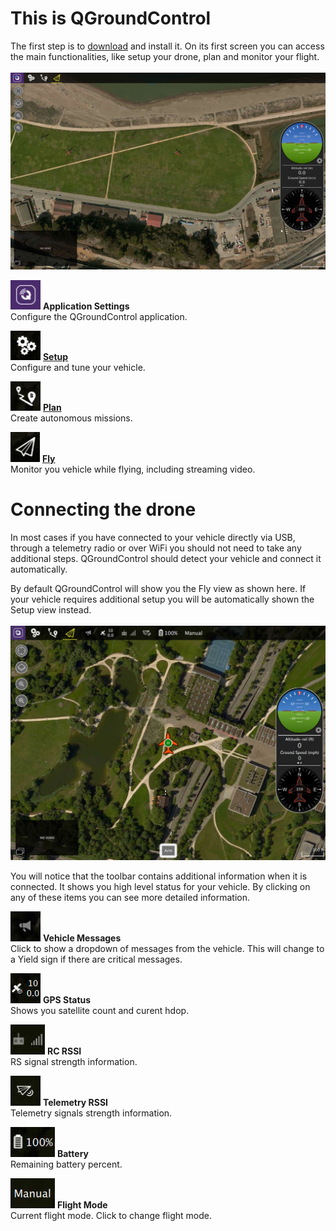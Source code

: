 # This is QGroundControl
The first step is to [download](download_and_install.md) and install it. On its first screen you can access the main functionalities, like setup your drone, plan and monitor your flight.
<br>
<br>
![](BootToFly.jpg)
<br>

![](SettingsViewButton.jpg) **Application Settings**
<br>Configure the QGroundControl application.

![](SetupViewButton.jpg) **[Setup](../SetupView/SetupView.md)**
<br>Configure and tune your vehicle.

![](PlanViewButton.jpg) **[Plan](../PlanView/PlanView.md)**
<br>Create autonomous missions.

![](FlyViewButton.jpg) **[Fly](../FlyView/FlyView.md)**
<br>Monitor you vehicle while flying, including streaming video.

# Connecting the drone
In most cases if you have connected to your vehicle directly via USB, through a telemetry radio or over WiFi you should not need to take any additional steps. QGroundControl should detect your vehicle and connect it automatically.

By default QGroundControl will show you the Fly view as shown here. If your vehicle requires additional setup you will be automatically shown the Setup view instead.
<br>
<br>
![](ConnectedVehicle.jpg)
<br>

You will notice that the toolbar contains additional information when it is connected. It shows you high level status for your vehicle. By clicking on any of these items you can see more detailed information. 

![](MessageToolbar.jpg) **Vehicle Messages**
<br>Click to show a dropdown of messages from the vehicle. This will change to a Yield sign if there are critical messages.

![](GPSToolbar.jpg) **GPS Status**
<br>Shows you satellite count and curent hdop.

![](RCToolbar.jpg) **RC RSSI** 
<br>RS signal strength information.

![](TelemetryToolbar.jpg) **Telemetry RSSI**
<br>Telemetry signals strength information.

![](BatteryToolbar.jpg) **Battery**
<br>Remaining battery percent.

![](FlightModeToolbar.jpg) **Flight Mode**
<br>Current flight mode. Click to change flight mode.
